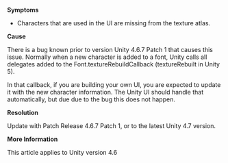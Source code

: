 
        

**Symptoms** 

*   Characters that are used in the UI are missing from the texture atlas. 

**Cause** 

There is a bug known prior to version Unity 4.6.7 Patch 1 that causes this issue. Normally when a new character is added to a font, Unity calls all delegates added to the Font.textureRebuildCallback (textureRebuilt in Unity 5).

In that callback, if you are building your own UI, you are expected to update it with the new character information. The Unity UI should handle that automatically, but due due to the bug this does not happen.

**Resolution** 

Update with Patch Release 4.6.7 Patch 1, or to the latest Unity 4.7 version. 

**More Information** 

This article applies to Unity version 4.6

      